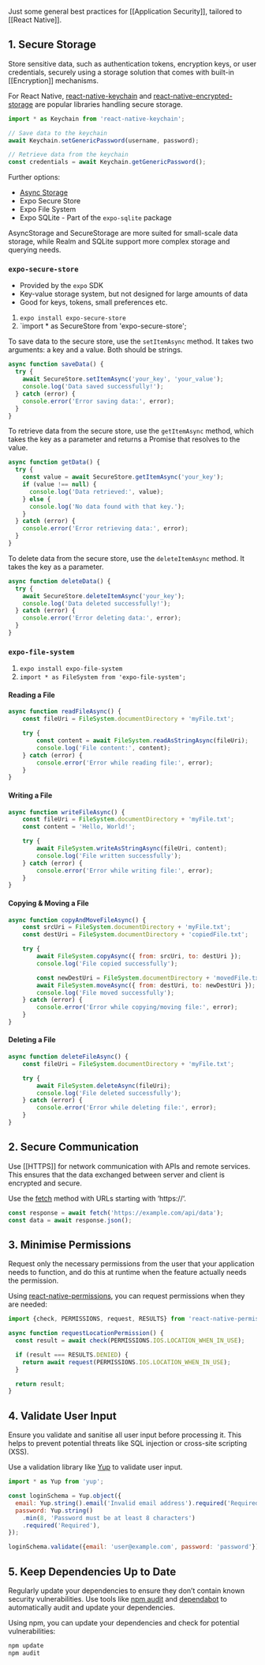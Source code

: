 Just some general best practices for [[Application Security]], tailored to [[React Native]].

## 1. Secure Storage

Store sensitive data, such as authentication tokens, encryption keys, or user credentials, securely using a storage solution that comes with built-in [[Encryption]] mechanisms.

For React Native, [react-native-keychain](https://github.com/oblador/react-native-keychain) and [react-native-encrypted-storage](https://github.com/emeraldsanto/react-native-encrypted-storage) are popular libraries handling secure storage.

```jsx
import * as Keychain from 'react-native-keychain';

// Save data to the keychain
await Keychain.setGenericPassword(username, password);

// Retrieve data from the keychain
const credentials = await Keychain.getGenericPassword();
```

Further options:
- [Async Storage](https://github.com/react-native-async-storage/async-storage)
- Expo Secure Store
- Expo File System
- Expo SQLite - Part of the `expo-sqlite` package

AsyncStorage and SecureStorage are more suited for small-scale data storage, while Realm and SQLite support more complex storage and querying needs.

### `expo-secure-store`

- Provided by the `expo` SDK
- Key-value storage system, but not designed for large amounts of data
- Good for keys, tokens, small preferences etc.

1. `expo install expo-secure-store`
2. `import * as SecureStore from 'expo-secure-store';

To save data to the secure store, use the `setItemAsync` method. It takes two arguments: a key and a value. Both should be strings.

```jsx
async function saveData() {
  try {
    await SecureStore.setItemAsync('your_key', 'your_value');
    console.log('Data saved successfully!');
  } catch (error) {
    console.error('Error saving data:', error);
  }
}
```

To retrieve data from the secure store, use the `getItemAsync` method, which takes the key as a parameter and returns a Promise that resolves to the value.

```jsx
async function getData() {
  try {
    const value = await SecureStore.getItemAsync('your_key');
    if (value !== null) {
      console.log('Data retrieved:', value);
    } else {
      console.log('No data found with that key.');
    }
  } catch (error) {
    console.error('Error retrieving data:', error);
  }
}
```

To delete data from the secure store, use the `deleteItemAsync` method. It takes the key as a parameter.

```jsx
async function deleteData() {
  try {
    await SecureStore.deleteItemAsync('your_key');
    console.log('Data deleted successfully!');
  } catch (error) {
    console.error('Error deleting data:', error);
  }
}
```

### `expo-file-system`

1. `expo install expo-file-system`
2. `import * as FileSystem from 'expo-file-system';`

#### Reading a File

```jsx
async function readFileAsync() {
    const fileUri = FileSystem.documentDirectory + 'myFile.txt';

    try {
        const content = await FileSystem.readAsStringAsync(fileUri);
        console.log('File content:', content);
    } catch (error) {
        console.error('Error while reading file:', error);
    }
}
```

#### Writing a File

```jsx
async function writeFileAsync() {
    const fileUri = FileSystem.documentDirectory + 'myFile.txt';
    const content = 'Hello, World!';

    try {
        await FileSystem.writeAsStringAsync(fileUri, content);
        console.log('File written successfully');
    } catch (error) {
        console.error('Error while writing file:', error);
    }
}
```

#### Copying & Moving a File

```jsx
async function copyAndMoveFileAsync() {
    const srcUri = FileSystem.documentDirectory + 'myFile.txt';
    const destUri = FileSystem.documentDirectory + 'copiedFile.txt';

    try {
        await FileSystem.copyAsync({ from: srcUri, to: destUri });
        console.log('File copied successfully');

        const newDestUri = FileSystem.documentDirectory + 'movedFile.txt';
        await FileSystem.moveAsync({ from: destUri, to: newDestUri });
        console.log('File moved successfully');
    } catch (error) {
        console.error('Error while copying/moving file:', error);
    }
}
```

#### Deleting a File

```jsx
async function deleteFileAsync() {
    const fileUri = FileSystem.documentDirectory + 'myFile.txt';

    try {
        await FileSystem.deleteAsync(fileUri);
        console.log('File deleted successfully');
    } catch (error) {
        console.error('Error while deleting file:', error);
    }
}
```

## 2. Secure Communication

Use [[HTTPS]] for network communication with APIs and remote services. This ensures that the data exchanged between server and client is encrypted and secure.

Use the [fetch](https://reactnative.dev/docs/network) method with URLs starting with ‘https://‘.

```jsx
const response = await fetch('https://example.com/api/data');
const data = await response.json();
```

## 3. Minimise Permissions

Request only the necessary permissions from the user that your application needs to function, and do this at runtime when the feature actually needs the permission.

Using [react-native-permissions](https://github.com/zoontek/react-native-permissions), you can request permissions when they are needed:

```jsx
import {check, PERMISSIONS, request, RESULTS} from 'react-native-permissions';

async function requestLocationPermission() {
  const result = await check(PERMISSIONS.IOS.LOCATION_WHEN_IN_USE);

  if (result === RESULTS.DENIED) {
    return await request(PERMISSIONS.IOS.LOCATION_WHEN_IN_USE);
  }

  return result;
}
```

## 4. Validate User Input

Ensure you validate and sanitise all user input before processing it. This helps to prevent potential threats like SQL injection or cross-site scripting (XSS).

Use a validation library like [Yup](https://github.com/jquense/yup) to validate user input.

```jsx
import * as Yup from 'yup';

const loginSchema = Yup.object({
  email: Yup.string().email('Invalid email address').required('Required'),
  password: Yup.string()
    .min(8, 'Password must be at least 8 characters')
    .required('Required'),
});

loginSchema.validate({email: 'user@example.com', password: 'password'});
```

## 5. Keep Dependencies Up to Date

Regularly update your dependencies to ensure they don’t contain known security vulnerabilities. Use tools like [npm audit](https://docs.npmjs.com/cli/commands/npm-audit) and [dependabot](https://github.com/dependabot/dependabot-core) to automatically audit and update your dependencies.

Using npm, you can update your dependencies and check for potential vulnerabilities:

```jsx
npm update
npm audit
```
